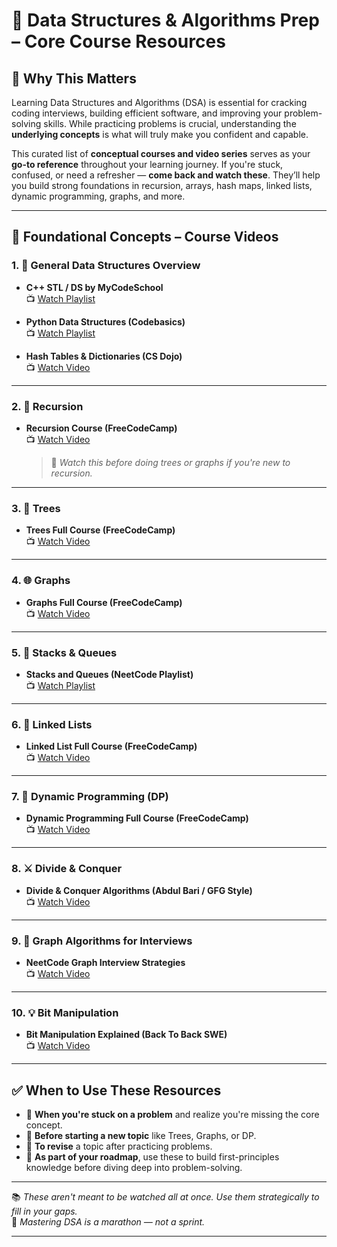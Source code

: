 # 🚀 Data Structures & Algorithms Prep – Core Course Resources

## 📌 Why This Matters

Learning Data Structures and Algorithms (DSA) is essential for cracking coding interviews, building efficient software, and improving your problem-solving skills. While practicing problems is crucial, understanding the **underlying concepts** is what will truly make you confident and capable.

This curated list of **conceptual courses and video series** serves as your **go-to reference** throughout your learning journey. If you're stuck, confused, or need a refresher — **come back and watch these**. They’ll help you build strong foundations in recursion, arrays, hash maps, linked lists, dynamic programming, graphs, and more.

---

## 🧠 Foundational Concepts – Course Videos

### 1. 🔧 General Data Structures Overview
- **C++ STL / DS by MyCodeSchool**  
  📺 [Watch Playlist](https://www.youtube.com/playlist?list=PL2_aWCzGMAwI3W_JlcBbtYTwiQSsOTa6P)

- **Python Data Structures (Codebasics)**  
  📺 [Watch Playlist](https://www.youtube.com/playlist?list=PLeo1K3hjS3uu_n_a__MI_KktGTLYopZ12)

- **Hash Tables & Dictionaries (CS Dojo)**  
  📺 [Watch Video](https://www.youtube.com/watch?v=sfWyugl4JWA)

---

### 2. 🔁 Recursion
- **Recursion Course (FreeCodeCamp)**  
  📺 [Watch Video](https://www.youtube.com/watch?v=IJDJ0kBx2LM)  
  > 📌 *Watch this before doing trees or graphs if you're new to recursion.*

---

### 3. 🌳 Trees
- **Trees Full Course (FreeCodeCamp)**  
  📺 [Watch Video](https://www.youtube.com/watch?v=fAAZixBzIAI)

---

### 4. 🌐 Graphs
- **Graphs Full Course (FreeCodeCamp)**  
  📺 [Watch Video](https://www.youtube.com/watch?v=tWVWeAqZ0WU)

---

### 5. 🧮 Stacks & Queues
- **Stacks and Queues (NeetCode Playlist)**  
  📺 [Watch Playlist](https://www.youtube.com/playlist?list=PLot-Xpze53lfxD6l5pAGvCD4nPvWKU8Qo)

---

### 6. 🔗 Linked Lists
- **Linked List Full Course (FreeCodeCamp)**  
  📺 [Watch Video](https://www.youtube.com/watch?v=Hj_rA0dhr2I)

---

### 7. 📐 Dynamic Programming (DP)
- **Dynamic Programming Full Course (FreeCodeCamp)**  
  📺 [Watch Video](https://www.youtube.com/watch?v=oBt53YbR9Kk&t=29s)

---

### 8. ⚔️ Divide & Conquer
- **Divide & Conquer Algorithms (Abdul Bari / GFG Style)**  
  📺 [Watch Video](https://www.youtube.com/watch?v=YOh6hBtX5l0)

---

### 9. 🔎 Graph Algorithms for Interviews
- **NeetCode Graph Interview Strategies**  
  📺 [Watch Video](https://www.youtube.com/watch?v=tWVWeAqZ0WU)

---

### 10. 💡 Bit Manipulation
- **Bit Manipulation Explained (Back To Back SWE)**  
  📺 [Watch Video](https://www.youtube.com/watch?v=7jkIUgLC29I)

---

## ✅ When to Use These Resources

- 🤯 **When you're stuck on a problem** and realize you're missing the core concept.
- 🧠 **Before starting a new topic** like Trees, Graphs, or DP.
- 🔄 **To revise** a topic after practicing problems.
- 🧰 **As part of your roadmap**, use these to build first-principles knowledge before diving deep into problem-solving.

---

📚 *These aren't meant to be watched all at once. Use them strategically to fill in your gaps.*  
💪 *Mastering DSA is a marathon — not a sprint.*

---
